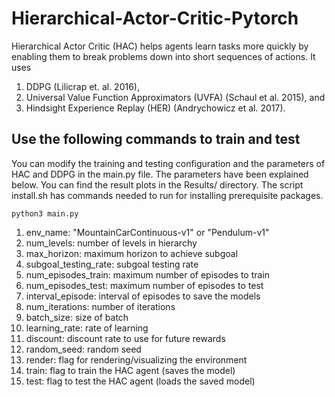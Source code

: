 # Hierarchical-Actor-Critic-Pytorch

Hierarchical Actor Critic (HAC) helps agents learn tasks more quickly by enabling them to break problems down into short sequences of actions. It uses 
1. DDPG (Lilicrap et. al. 2016),
2. Universal Value Function Approximators (UVFA) (Schaul et al. 2015), and
3. Hindsight Experience Replay (HER) (Andrychowicz et al. 2017).

## Use the following commands to train and test
You can modify the training and testing configuration and the parameters of HAC and DDPG in the main.py file. The parameters have been explained below. You can find the result plots in the Results/ directory. The script install.sh has commands needed to run for installing prerequisite packages.

```
python3 main.py
```
1. env_name: "MountainCarContinuous-v1" or "Pendulum-v1"
2. num_levels: number of levels in hierarchy
3. max_horizon: maximum horizon to achieve subgoal
4. subgoal_testing_rate: subgoal testing rate     
5. num_episodes_train: maximum number of episodes to train
6. num_episodes_test: maximum number of episodes to test  
7. interval_episode: interval of episodes to save the models          
8. num_iterations: number of iterations            
9. batch_size: size of batch          
10. learning_rate: rate of learning
11. discount: discount rate to use for future rewards             
12. random_seed: random seed
13. render: flag for rendering/visualizing the environment
14. train: flag to train the HAC agent (saves the model)
15. test: flag to test the HAC agent (loads the saved model)
